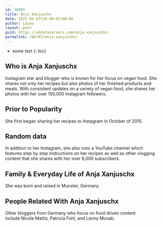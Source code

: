 ```yaml
---
id: 16902
title: Anja Xanjuschx
date: 2021-04-07T18:40:01+00:00
author: Laima
layout: post
guid: https://ukdataservers.com/anja-xanjuschx/
permalink: /04/07/anja-xanjuschx/
---
```


* some text
{: toc}


## Who is Anja Xanjuschx
                  
                  
                  
Instagram star and blogger who is known for her focus on vegan food. She shares not only her recipes but also photos of her finished products and meals. With consistent updates on a variety of vegan food, she shares her photos with her over 150,000 Instagram followers. 
                  
              
            
              
            
                
                
                
## Prior to Popularity
                  
                  
                  
She first began sharing her recipes to Instagram in October of 2015. 
                  
              
            
              
            
                
                
                
## Random data
                  
                  
                  
In addition to her Instagram, she also runs a YouTube channel which features step by step instructions on her recipes as well as other vlogging content that she shares with her over 6,000 subscribers. 
                  
              
            
              
            
                
                
                
## Family & Everyday Life of Anja Xanjuschx
                  
                  
                  
She was born and raised in Munster, Germany. 
                  
              
            
              
            
                
                
                
## People Related With Anja Xanjuschx
                  
                  
                  
Other bloggers from Germany who focus on food driven content include Nicole Mattis, Patricia Fohl, and Lenny Mcnab. 
                  
              
            
              
            
                
              
            
              
              
            
            
              
            
          
          
          
